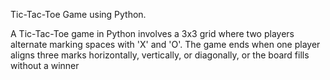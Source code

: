Tic-Tac-Toe Game using Python.

A Tic-Tac-Toe game in Python involves a 3x3 grid where two players alternate marking spaces with 'X' and 'O'. The game ends when one player aligns three marks horizontally, vertically, or diagonally, or the board fills without a winner

